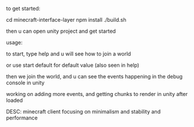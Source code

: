 
to get started:

cd minecraft-interface-layer
npm install
./build.sh

then u can open unity project and get started


usage:

to start, type help and u will see how to join a world

or use start default for default value (also seen in help)


then we join the world, and u can see the events happening in the
debug console in unity

working on adding more events, and getting chunks to render in unity after loaded




DESC:
minecraft client focusing on minimalism and stability and performance
